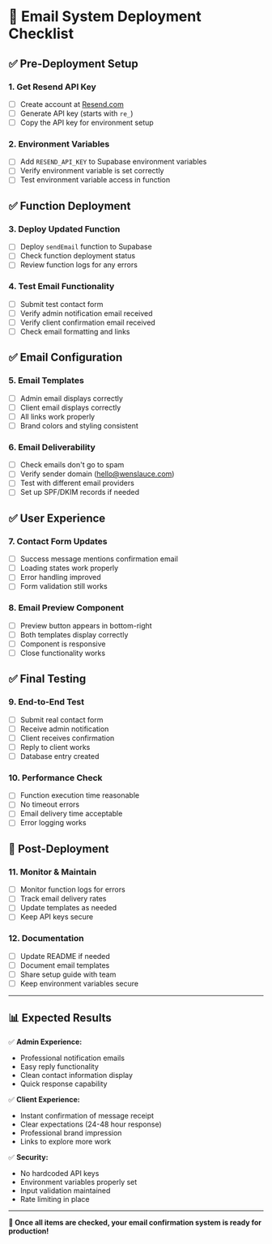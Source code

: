 # 📧 Email System Deployment Checklist

## ✅ Pre-Deployment Setup

### 1. Get Resend API Key
- [ ] Create account at [Resend.com](https://resend.com)
- [ ] Generate API key (starts with `re_`)
- [ ] Copy the API key for environment setup

### 2. Environment Variables
- [ ] Add `RESEND_API_KEY` to Supabase environment variables
- [ ] Verify environment variable is set correctly
- [ ] Test environment variable access in function

## ✅ Function Deployment

### 3. Deploy Updated Function
- [ ] Deploy `sendEmail` function to Supabase
- [ ] Check function deployment status
- [ ] Review function logs for any errors

### 4. Test Email Functionality
- [ ] Submit test contact form
- [ ] Verify admin notification email received
- [ ] Verify client confirmation email received
- [ ] Check email formatting and links

## ✅ Email Configuration

### 5. Email Templates
- [ ] Admin email displays correctly
- [ ] Client email displays correctly
- [ ] All links work properly
- [ ] Brand colors and styling consistent

### 6. Email Deliverability
- [ ] Check emails don't go to spam
- [ ] Verify sender domain (hello@wenslauce.com)
- [ ] Test with different email providers
- [ ] Set up SPF/DKIM records if needed

## ✅ User Experience

### 7. Contact Form Updates
- [ ] Success message mentions confirmation email
- [ ] Loading states work properly
- [ ] Error handling improved
- [ ] Form validation still works

### 8. Email Preview Component
- [ ] Preview button appears in bottom-right
- [ ] Both templates display correctly
- [ ] Component is responsive
- [ ] Close functionality works

## ✅ Final Testing

### 9. End-to-End Test
- [ ] Submit real contact form
- [ ] Receive admin notification
- [ ] Client receives confirmation
- [ ] Reply to client works
- [ ] Database entry created

### 10. Performance Check
- [ ] Function execution time reasonable
- [ ] No timeout errors
- [ ] Email delivery time acceptable
- [ ] Error logging works

## 🚀 Post-Deployment

### 11. Monitor & Maintain
- [ ] Monitor function logs for errors
- [ ] Track email delivery rates
- [ ] Update templates as needed
- [ ] Keep API keys secure

### 12. Documentation
- [ ] Update README if needed
- [ ] Document email templates
- [ ] Share setup guide with team
- [ ] Keep environment variables secure

---

## 📊 Expected Results

✅ **Admin Experience:**
- Professional notification emails
- Easy reply functionality
- Clean contact information display
- Quick response capability

✅ **Client Experience:**
- Instant confirmation of message receipt
- Clear expectations (24-48 hour response)
- Professional brand impression
- Links to explore more work

✅ **Security:**
- No hardcoded API keys
- Environment variables properly set
- Input validation maintained
- Rate limiting in place

---

**🎯 Once all items are checked, your email confirmation system is ready for production!** 